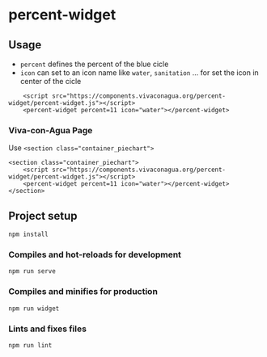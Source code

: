 # percent-widget


## Usage


- `percent` defines the percent of the blue cicle
- `icon` can set to an icon name like `water`, `sanitation` ... for set the icon in center of the cicle

```
    <script src="https://components.vivaconagua.org/percent-widget/percent-widget.js"></script>
    <percent-widget percent=11 icon="water"></percent-widget>
```

### Viva-con-Agua Page 
Use `<section class="container_piechart">`

```
<section class="container_piechart">
    <script src="https://components.vivaconagua.org/percent-widget/percent-widget.js"></script>
    <percent-widget percent=11 icon="water"></percent-widget>
</section>
```

## Project setup
```
npm install
```

### Compiles and hot-reloads for development
```
npm run serve
```

### Compiles and minifies for production
```
npm run widget
```

### Lints and fixes files
```
npm run lint
```
